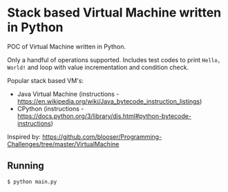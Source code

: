 # Stack based Virtual Machine written in Python

POC of Virtual Machine written in Python.

Only a handful of operations supported. Includes test codes to print `Hello, World!` and loop with value incrementation and condition check.

Popular stack based VM's:
* Java Virtual Machine (instructions - https://en.wikipedia.org/wiki/Java_bytecode_instruction_listings)
* CPython (instructions - https://docs.python.org/3/library/dis.html#python-bytecode-instructions)

Inspired by:
https://github.com/blooser/Programming-Challenges/tree/master/VirtualMachine


## Running

`$ python main.py`
